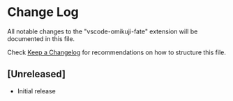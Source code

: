 # Change Log

All notable changes to the "vscode-omikuji-fate" extension will be documented in this file.

Check [Keep a Changelog](http://keepachangelog.com/) for recommendations on how to structure this file.

## [Unreleased]

- Initial release